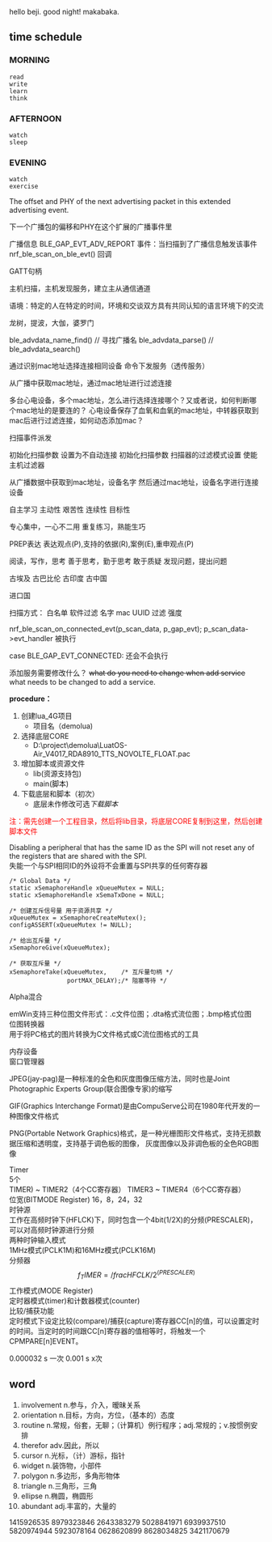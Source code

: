 hello beji.
good night! makabaka.

## time schedule  
### MORNING  
    read
    write
    learn
    think
### AFTERNOON  
    watch  
    sleep  
### EVENING  
    watch  
    exercise  


The offset and PHY of the next advertising packet in this extended advertising event.
                                                        
下一个广播包的偏移和PHY在这个扩展的广播事件里


广播信息
BLE_GAP_EVT_ADV_REPORT 事件：当扫描到了广播信息触发该事件
nrf_ble_scan_on_ble_evt() 回调


GATT句柄  

主机扫描，主机发现服务，建立主从通信通道  

语境：特定的人在特定的时间，环境和交谈双方具有共同认知的语言环境下的交流

龙树，提波，大伽，婆罗门


ble_advdata_name_find()    // 寻找广播名
ble_advdata_parse()			// 
ble_advdata_search()





通过识别mac地址选择连接相同设备
命令下发服务（透传服务）


从广播中获取mac地址，通过mac地址进行过滤连接


多台心电设备，多个mac地址，怎么进行选择连接哪个？又或者说，如何判断哪个mac地址的是要连的？
心电设备保存了血氧和血氧的mac地址，中转器获取到mac后进行过滤连接，如何动态添加mac？






扫描事件派发

初始化扫描参数
设置为不自动连接
初始化扫描参数
扫描器的过滤模式设置
使能主机过滤器  


从广播数据中获取到mac地址，设备名字
然后通过mac地址，设备名字进行连接设备


自主学习
主动性
艰苦性
连续性
目标性

专心集中，一心不二用
重复练习，熟能生巧


PREP表达
表达观点(P),支持的依据(R),案例(E),重申观点(P)


阅读，写作，思考
善于思考，勤于思考
敢于质疑
发现问题，提出问题  

古埃及     古巴比伦      古印度     古中国  

进口国    


扫描方式：
    白名单
    软件过滤
        名字
        mac
        UUID
    过滤
        强度



nrf_ble_scan_on_connected_evt(p_scan_data, p_gap_evt);
	p_scan_data->evt_handler 被执行

case BLE_GAP_EVT_CONNECTED: 还会不会执行




添加服务需要修改什么？
~~what do you need to change when add service~~   
what needs to be changed to add a service.


**procedure：**
1. 创建lua_4G项目
    - 项目名（demolua)
2. 选择底层CORE
    - D:\project\demolua\LuatOS-Air_V4017_RDA8910_TTS_NOVOLTE_FLOAT.pac
3. 增加脚本或资源文件
    - lib(资源支持包)
    - main(脚本)
4. 下载底层和脚本（初次）
    - 底层未作修改可选*下载脚本*  

<font color="red">注：需先创建一个工程目录，然后将lib目录，将底层CORE复制到这里，然后创建脚本文件</font>  


Disabling a peripheral that has the same ID as the SPI will not reset any of the registers that are shared with
the SPI.  
失能一个与SPI相同ID的外设将不会重置与SPI共享的任何寄存器  



```
/* Global Data */
static xSemaphoreHandle xQueueMutex = NULL;
static xSemaphoreHandle xSemaTxDone = NULL;

/* 创建互斥信号量 用于资源共享 */
xQueueMutex = xSemaphoreCreateMutex();
configASSERT(xQueueMutex != NULL);

/* 给出互斥量 */
xSemaphoreGive(xQueueMutex);

/* 获取互斥量 */
xSemaphoreTake(xQueueMutex,    /* 互斥量句柄 */
				portMAX_DELAY);/* 阻塞等待 */
```



Alpha混合



emWin支持三种位图文件形式：.c文件位图；.dta格式流位图；.bmp格式位图  
位图转换器  
用于将PC格式的图片转换为C文件格式或C流位图格式的工具

内存设备  
窗口管理器  



JPEG(jay-pag)是一种标准的全色和灰度图像压缩方法，同时也是Joint Photographic Experts Group(联合图像专家)的缩写

GIF(Graphics Interchange Format)是由CompuServe公司在1980年代开发的一种图像文件格式   

PNG(Portable Network Graphics)格式，是一种光栅图形文件格式，支持无损数据压缩和透明度，支持基于调色板的图像，
灰度图像以及非调色板的全色RGB图像  


Timer  
5个  
TIMER) ~ TIMER2（4个CC寄存器） 
TIMER3 ~ TIMER4（6个CC寄存器）  
位宽(BITMODE Register) 
    16，8，24，32  
时钟源  
    工作在高频时钟下(HFLCK)下，同时包含一个4bit(1/2X)的分频(PRESCALER)，可以对高频时钟源进行分频  
两种时钟输入模式    
    1MHz模式(PCLK1M)和16MHz模式(PCLK16M)  
分频器   
    $$f_TIMER = {/frac{HFCLK}/{2^(PRESCALER)}}$$
工作模式(MODE Register)  
    定时器模式(timer)和计数器模式(counter)  
比较/捕获功能  
    定时模式下设定比较(compare)/捕获(capture)寄存器CC[n]的值，可以设置定时的时间。当定时的时间跟CC[n]寄存器的值相等时，将触发一个CPMPARE[n]EVENT。
    
    

0.000032 s 一次
0.001 s    x次



## word
1. involvement			n.参与，介入，暧昧关系   
2. orientation        n.目标，方向，方位，（基本的）态度  
3. routine        n.常规，俗套，无聊；（计算机）例行程序；adj.常规的；v.按惯例安排  
4. therefor        adv.因此，所以  
5. cursor        n.光标，（计）游标，指针  
6. widget        n.装饰物，小部件  
7. polygon        n.多边形，多角形物体  
8. triangle        n.三角形，三角  
9. ellipse        n.椭圆，椭圆形  
10. abundant        adj.丰富的，大量的


1415926535 8979323846 2643383279 5028841971 6939937510 5820974944 5923078164 0628620899 8628034825 3421170679

